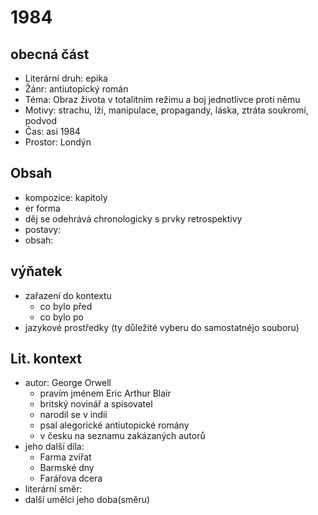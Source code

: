 # 1984

## obecná část

- Literární druh: epika
- Žánr: antiutopický román
- Téma: Obraz života v totalitním režimu a boj jednotlivce proti němu
- Motivy: strachu, lži, manipulace, propagandy, láska, ztráta soukromí, podvod
- Čas: asi 1984
- Prostor: Londýn

## Obsah

- kompozice: kapitoly
- er forma
- děj se odehrává chronologicky s prvky retrospektivy
- postavy:
- obsah:

## výňatek

- zařazení do kontextu
  - co bylo před
  - co bylo po
- jazykové prostředky (ty důležité vyberu do samostatnéjo souboru)

## Lit. kontext

- autor: George Orwell
  - pravím jménem Eric Arthur Blair
  - britský novinář a spisovatel
  - narodil se v indii
  - psal alegorické antiutopické romány
  - v česku na seznamu zakázaných autorů
- jeho další díla:
  - Farma zvířat
  - Barmské dny
  - Farářova dcera
- literární směr: 
- další umělci jeho doba(směru)

